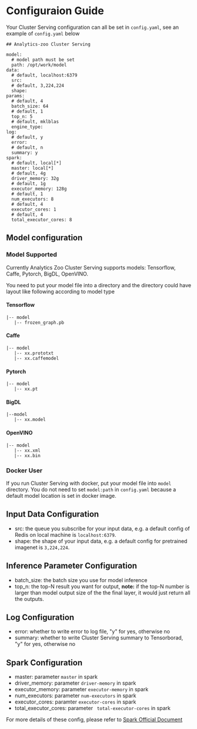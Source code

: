 # Configuraion Guide

Your Cluster Serving configuration can all be set in `config.yaml`, see an example of `config.yaml` below
```
## Analytics-zoo Cluster Serving

model:
  # model path must be set
  path: /opt/work/model
data:
  # default, localhost:6379
  src:
  # default, 3,224,224
  shape:
params:
  # default, 4
  batch_size: 64
  # default, 1
  top_n: 5  
  # default, mklblas
  engine_type:
log: 
  # default, y
  error:
  # default, n
  summary: y
spark:
  # default, local[*]
  master: local[*]
  # default, 4g
  driver_memory: 32g
  # default, 1g
  executor_memory: 128g
  # default, 1
  num_executors: 8
  # default, 4
  executor_cores: 1
  # default, 4
  total_executor_cores: 8
```
## Model configuration
### Model Supported 
Currently Analytics Zoo Cluster Serving supports models: Tensorflow, Caffe, Pytorch, BigDL, OpenVINO.

You need to put your model file into a directory and the directory could have layout like following according to model type
#### Tensorflow
```
|-- model
   |-- frozen_graph.pb
```
#### Caffe
```
|-- model
   |-- xx.prototxt
   |-- xx.caffemodel
```
#### Pytorch
```
|-- model
   |-- xx.pt
```
#### BigDL
```
|--model
   |-- xx.model
```
#### OpenVINO
```
|-- model
   |-- xx.xml
   |-- xx.bin
```

### Docker User
If you run Cluster Serving with docker, put your model file into `model` directory. You do not need to set `model:path` in `config.yaml` because a default model location is set in docker image.

## Input Data Configuration
* src: the queue you subscribe for your input data, e.g. a default config of Redis on local machine is `localhost:6379`.
* shape: the shape of your input data, e.g. a default config for pretrained imagenet is `3,224,224`.

## Inference Parameter Configuration
* batch_size: the batch size you use for model inference
* top_n: the top-N result you want for output, **note:** if the top-N number is larger than model output size of the the final layer, it would just return all the outputs.

## Log Configuration
* error: whether to write error to log file, "y" for yes, otherwise no
* summary: whether to write Cluster Serving summary to Tensorborad, "y" for yes, otherwise no

## Spark Configuration
* master: parameter `master` in spark
* driver_memory: parameter `driver-memory` in spark
* executor_memory: parameter `executor-memory` in spark
* num_executors: parameter `num-executors` in spark
* executor_cores: paramter `executor-cores` in spark
* total_executor_cores: parameter ` total-executor-cores` in spark

For more details of these config, please refer to [Spark Official Document](https://spark.apache.org/docs/latest/configuration.html)


